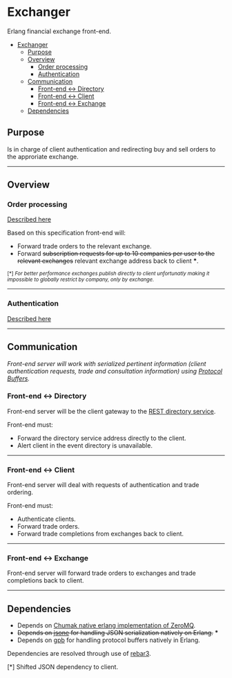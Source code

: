# Exchanger #

Erlang financial exchange front-end.

- [Exchanger](#exchanger)
    - [Purpose](#purpose)
    - [Overview](#overview)
        - [Order processing](#order-processing)
        - [Authentication](#authentication)
    - [Communication](#communication)
        - [Front-end <-> Directory](#front-end---directory)
        - [Front-end <-> Client](#front-end---client)
        - [Front-end <-> Exchange](#front-end---exchange)
    - [Dependencies](#dependencies)

## Purpose ##

Is in charge of client authentication and redirecting buy and sell orders to the approriate exchange.

-----------------------

## Overview ##

### Order processing ###

[Described here](https://github.com/Seriyin/Exchanger-Server#order-processing)

Based on this specification front-end will:

- Forward trade orders to the relevant exchange.
- Forward ~~subscription requests for up to 10 companies per user to the relevant exchanges~~ relevant exchange address back to client **\***.

<sub> [*]  _For better performance exchanges publish directly to client unfortunatly making it impossible to globally restrict by company, only by exchange._ <sub>

-----------------------

### Authentication ###

[Described here](https://github.com/Seriyin/Exchanger-Client#authentication)

-----------------------

## Communication ##

_Front-end server will work with serialized pertinent information (client authentication requests, trade and consultation information) using [Protocol Buffers](https://github.com/google/protobuf)._

### Front-end <-> Directory ###

Front-end server will be the client gateway to the [REST directory service](https://github.com/Seriyin/Exchanger-Directory).

Front-end must:

- Forward the directory service address directly to the client.
- Alert client in the event directory is unavailable.

-----------------------

### Front-end <-> Client ###

Front-end server will deal with requests of authentication and trade ordering.

Front-end must:

- Authenticate clients.
- Forward trade orders.
- Forward trade completions from exchanges back to client.

-----------------------

### Front-end <-> Exchange ###

Front-end server will forward trade orders to exchanges and trade completions back to client.

-----------------------

## Dependencies ##

- Depends on [Chumak native erlang implementation of ZeroMQ](https://github.com/zeromq/chumak).
- ~~Depends on [jsone](https://github.com/sile/jsone) for handling JSON serialization natively on Erlang.~~ **\***
- Depends on [gpb](https://github.com/tomas-abrahamsson/gpb) for handling protocol buffers natively in Erlang.

Dependencies are resolved through use of [rebar3](https://github.com/erlang/rebar3).

[*] Shifted JSON dependency to client.
